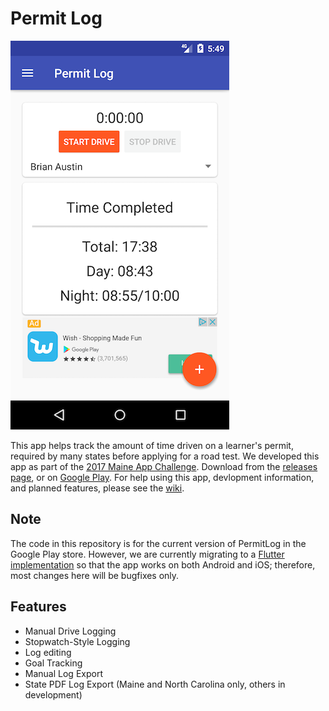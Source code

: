# Permit Log
![App Screenshot](https://github.com/brianjaustin/permitlog-android/blob/master/screenshots/home_resized.png)

This app helps track the amount of time driven on a learner's permit, required by many states before applying for a road test. We developed this app as part of the [2017 Maine App Challenge](https://web.archive.org/web/20170721000919/https://www.tylertech.com/maine-app-challenge-2017). Download from the [releases page](https://github.com/brianjaustin/permitlog/releases), or on [Google Play](https://play.google.com/store/apps/details?id=team.tr.permitlog). For help using this app, devlopment information, and planned features, please see the [wiki](https://github.com/brianjaustin/permitlog-android/wiki/Usage).

## Note
The code in this repository is for the current version of PermitLog in the Google Play store. However, we are currently migrating to a [Flutter implementation](https://github.com/brianjaustin/permitlog) so that the app works on both Android and iOS; therefore, most changes here will be bugfixes only.

## Features
* Manual Drive Logging
* Stopwatch-Style Logging
* Log editing
* Goal Tracking
* Manual Log Export
* State PDF Log Export (Maine and North Carolina only, others in development)
